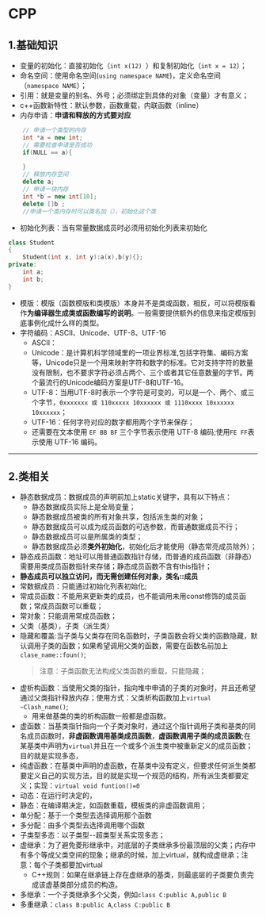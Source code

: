 # CPP
## 1.基础知识
- 变量的初始化：直接初始化（`int x(12) `）和复制初始化（` int x = 12 `）；
- 命名空间：使用命名空间(`using namespace NAME`)，定义命名空间（`namespace NAME`）；
- 引用：就是变量的别名、外号；必须绑定到具体的对象（变量）才有意义；
- c++函数新特性：默认参数，函数重载，内联函数（inline）
- 内存申请：**申请和释放的方式要对应**
``` c++
    // 申请一个类型的内存
    int *a = new int;
    // 需要检查申请是否成功
    if(NULL == a){
    
    }
    // 释放内存空间
    delete a;
    // 申请一块内存
    int *b = new int[10];
    delete []b ;
	//申请一个类内存时可以类名加（），初始化这个类
```
- 初始化列表：当有常量数据成员时必须用初始化列表来初始化
```c++
class Student
{
    Student(int x, int y):a(x),b(y){};
private:
    int a;
    int b;
}
```
- 模版：模版（函数模版和类模版）本身并不是类或函数，相反，可以将模版看作**为编译器生成类或函数编写的说明**。一般需要提供额外的信息来指定模版到底事例化成什么样的类型。
- 字符编码：ASCII、Unicode、UTF-8、UTF-16
    - ASCII：
    - Unicode：是计算机科学领域里的一项业界标准,包括字符集、编码方案等，Unicode只是一个用来映射字符和数字的标准。它对支持字符的数量没有限制，也不要求字符必须占两个、三个或者其它任意数量的字节。两个最流行的Unicode编码方案是UTF-8和UTF-16。
    - UTF-8：当用UTF-8时表示一个字符是可变的，可以是一个、两个、或三个字节，`0xxxxxxx 或 110xxxxx 10xxxxxx 或 1110xxxx 10xxxxxx 10xxxxxx`；
    - UTF-16：任何字符对应的数字都用两个字节来保存；
    - 还需要在文本使用 `EF BB BF` 三个字节表示使用 UTF-8 编码;使用` FE FF `表示使用 UTF-16 编码。
---
## 2.类相关
- 静态数据成员：数据成员的声明前加上static关键字，具有以下特点：
    - 静态数据成员实际上是全局变量；
    - 静态数据成员被类的所有对象共享，包括派生类的对象；
    - 静态数据成员可以成为成员函数的可选参数，而普通数据成员不行；
    - 静态数据成员可以是所属类的类型；
    - 静态数据成员必须**类外初始化**，初始化后才能使用（静态常亮成员除外）；
- 静态成员函数：地址可以用普通函数指针存储，而普通的成员函数（非静态）需要用类成员函数指针来存储；静态成员函数不含有this指针；
- **静态成员可以独立访问，而无需创建任何对象，类名::成员**
- 常数据成员：只能通过初始化列表初始化;
- 常成员函数：不能用来更新类的成员，也不能调用未用const修饰的成员函数；常成员函数可以重载；
- 常对象：只能调用常成员函数；
- 父类（基类），子类（派生类）
- 隐藏和覆盖:当子类与父类存在同名函数时，子类函数会将父类的函数隐藏，默认调用子类的函数；如果希望调用父类的函数，需要在函数名前加上`clase_name::foun()`;
	> 注意：子类函数无法构成父类函数的重载，只能隐藏；
- 虚析构函数：当使用父类的指针，指向堆中申请的子类的对象时，并且还希望通过父类指针释放内存；使用方式：父类析构函数加上`virtual ~Clash_name()`;
	- 用来做基类的类的析构函数一般都是虚函数。
- 虚函数：当基类指针指向一个子类对象时，通过这个指针调用子类和基类的同名成员函数时，**非虚函数调用基类成员函数**，**虚函数调用子类的成员函数**;在某基类中声明为`virtual`并且在一个或多个派生类中被重新定义的成员函数；目的就是实现多态，
- 纯虚函数：在基类中声明的虚函数，在基类中没有定义，但要求任何派生类都要定义自己的实现方法，目的就是实现一个规范的结构，所有派生类都要定义；实现：`virtual void funtion()=0`
- 动态：在运行时决定的，
- 静态：在编译期决定，如函数重载，模板类的非虚函数调用；
- 单分配：基于一个类型去选择调用那个函数
- 多分配：由多个类型去选择调用哪个函数
- 子类型多态：以子类型--超类型关系实现多态；
- 虚继承：为了避免菱形继承中，对底层的子类继承多份最顶层的父类；内存中有多个等成父类空间的现象；继承的时候，加上virtual，就构成虚继承；注意：每个子类都要加virtual
	- C++规则：如果在继承链上存在虚继承的基类，则最底层的子类要负责完成该虚基类部分成员的构造。
- 多继承：一个子类继承多个父类，例如`class C:public A,public B`
- 多重继承：`class B:public A`,`class C:public B`
